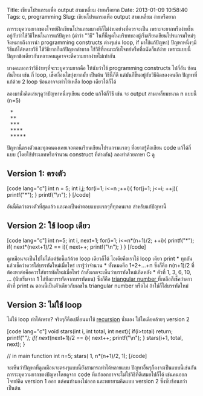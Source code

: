 Title: เขียนโปรแกรมเพื่อ output สามเหลี่ยม ง่ายหรือยาก
Date: 2013-01-09 10:58:40
Tags: c, programming 
Slug: เขียนโปรแกรมเพื่อ output สามเหลี่ยม ง่ายหรือยาก


การระบุความยากของโจทย์ฝึกเขียนโปรแกรมบางทีก็ไม่ง่ายอย่างที่ควรจะเป็น เพราะจะยากหรือง่ายขึ้นอยู่กับว่าใช้วิธีไหนในการแก้ปัญหา (คำว่า "วิธี" ในที่นี้พูดในบริบทของผู้เริ่มเรียนเขียนโปรแกรมใหม่ๆ จึงหมายถึงการนำ programming constructs ต่างๆเช่น loop, if มาใช้แก้ปัญหา) ปัญหาหนึ่งๆมีวิธีแก้ได้หลายวิธี ใช้วิธียากก็แก้ปัญหาลำบาก ใช้วิธีที่เหมาะกับโจทย์หรือที่ถนัดก็แก้ง่าย เพราะแบบนี้ปัญหาข้อเดียวกันหลายคนดูอาจจะตีความยากง่ายไม่เท่ากัน

บางคนบอกว่าวิธีง่ายๆที่จะระบูความยากคือ ให้นับว่าใช้ programming constructs ไปกี่อัน ซ้อนกันไหม เช่น กี่ loop, เช็คเงื่อนไขยุ่งยากมั้ย เป็นต้น วิธีนี้ก็ดี แต่มันก็ขึ้นอยู่กับวิธีคิดของคนอีก ปัญหาที่แก้ด้วย 2 loop ซ้อนอาจจะทำให้เหลือ loop เดียวได้ก็ได้

ลองมานั่งคิดเล่นๆดูว่าปัญหาหนึ่งๆเขียน code แก้ได้กี่วิธี เช่น จะ output สามเหลี่ยมขนาด n แบบนี้ (n=5)
<pre> *
 **
 ***
 ****
 *****</pre>
ปัญหานี้ตรงตัวและทุกคนคงเคยเจอตอนเรียนเขียนโปรแกรมแรกๆ ที่อยากรู้คือเขียน code แก้ได้กี่แบบ (โดยใช้ประเภทหรือจำนวน construct ที่ต่างกัน) ลองทำด้วยภาษา C ดู
<h2>Version 1: ตรงตัว</h2>
[code lang="c"]
    int n = 5;
    int i,j;
    for(i=1; i&lt;=n ;++i){
        for(j=1; j&lt;=i; ++j){
            printf(&quot;*&quot;);
        }
        printf(&quot;\n&quot;);
    }
[/code]

อันนี้คิดว่าตรงตัวที่สุดแล้ว และคงเป็นคำตอบแบบแรกๆที่ทุกคนเจอ สำหรับแก้ปัญหานี้
<h2>Version 2: ใช้ loop เดียว</h2>
[code lang="c"]
    int n=5;
    int i, next=1;
    for(i=1; i&lt;=n*(n+1)/2; ++i){
        printf(&quot;*&quot;);
        if( next*(next+1)/2 == i){
            next++;
            printf(&quot;\n&quot;);
        }
    }
[/code]

ดูเหมือนจะเป็นไปไม่ได้แต่ข้อนี้แก้ด้วย loop เดียวก็ได้ ไอเดียคือเราใช้ loop เดียว print * ทุกอัน แล้วเช็คว่าควรใส่บรรทัดใหม่เมื่อไหร่ เรารู้ว่าจำนวน * ทั้งหมดคือ 1+2+...+n ซึ่งก็คือ n(n+1)/2 ที่ต้องหาต่อคือควรใส่บรรทัดใหม่เมื่อไหร่ ถ้าสังเกตจะเห็นว่าบรรทัดใหม่เกิดหลัง * ตัวที่ 1, 3, 6, 10, ... (นับเริ่มจาก 1 ไล่ทีละบรรทัดจากบรรทัดบน) ซึ่งก็คือ <a href="http://en.wikipedia.org/wiki/Triangular_number">triangular number </a>ที่เหลือก็เช็คว่าดาวตัวที่ print ณ ตอนนี้เป็นตัวเดียวกับเลขใน triangular number หรือไม่ ถ้าใช่ก็ใส่บรรทัดใหม่
<h2>Version 3: ไม่ใช้ loop</h2>
ไม่ใช้ loop ทำได้เหรอ? จริงๆก็คือเปลี่ยนมาใช้ <a href="http://en.wikipedia.org/wiki/Recursion">recursion</a> นั่นเอง ใช้ไอเดียคล้ายๆ version 2

[code lang="c"]
void stars(int i, int total, int next){
    if(i&gt;total) return;
    printf(&quot;*&quot;);
    if( next*(next+1)/2 == i){
        next++;
        printf(&quot;\n&quot;);
    }
    stars(i+1, total, next);
}

// in main function
int n=5;
stars( 1, n*(n+1)/2, 1);
[/code]

จะเห็นว่าปัญหาที่ดูเหมือนจะตรงๆแบบนี้ยังสามารถทำได้หลายแบบ ปัญหาอื่นๆก็คงจะเป็นแบบนี้เช่นกัน การระบุความยากของปัญหาโดยดูจาก code ที่แก้ออกอาจจะไม่ใช่วิธีที่ดีเสมอไปก็ได้ เช่นคนออกโจทย์คิด version 1 ออก แต่คนทำมองไม่ออก และพยายามคิดแบบ version 2 ซึ่งซับซ้อนกว่า เป็นต้น
